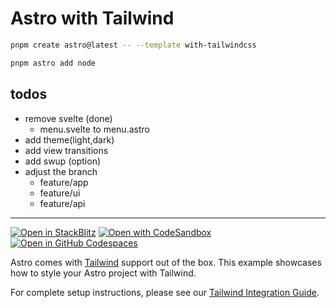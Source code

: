 # Astro with Tailwind

```sh
pnpm create astro@latest -- --template with-tailwindcss

pnpm astro add node
```

## todos

- remove svelte (done)
  - menu.svelte to menu.astro
- add theme(light,dark)
- add view transitions
- add swup (option)
- adjust the branch
  - feature/app
  - feature/ui
  - feature/api

---

[![Open in StackBlitz](https://developer.stackblitz.com/img/open_in_stackblitz.svg)](https://stackblitz.com/github/withastro/astro/tree/latest/examples/with-tailwindcss)
[![Open with CodeSandbox](https://assets.codesandbox.io/github/button-edit-lime.svg)](https://codesandbox.io/p/sandbox/github/withastro/astro/tree/latest/examples/with-tailwindcss)
[![Open in GitHub Codespaces](https://github.com/codespaces/badge.svg)](https://codespaces.new/withastro/astro?devcontainer_path=.devcontainer/with-tailwindcss/devcontainer.json)

Astro comes with [Tailwind](https://tailwindcss.com) support out of the box. This example showcases how to style your Astro project with Tailwind.

For complete setup instructions, please see our [Tailwind Integration Guide](https://docs.astro.build/en/guides/integrations-guide/tailwind).
